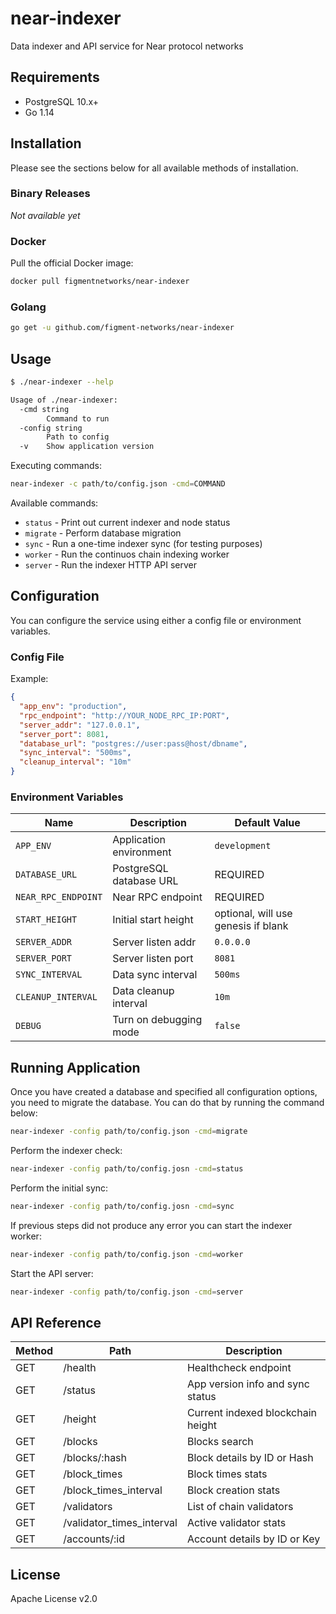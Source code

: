 # near-indexer

Data indexer and API service for Near protocol networks

## Requirements

- PostgreSQL 10.x+
- Go 1.14

## Installation

Please see the sections below for all available methods of installation.

### Binary Releases

*Not available yet*

### Docker

Pull the official Docker image:

```bash
docker pull figmentnetworks/near-indexer
```

### Golang

```bash
go get -u github.com/figment-networks/near-indexer
```

## Usage

```bash
$ ./near-indexer --help

Usage of ./near-indexer:
  -cmd string
    	Command to run
  -config string
    	Path to config
  -v	Show application version
```

Executing commands:

```bash
near-indexer -c path/to/config.json -cmd=COMMAND
```

Available commands:

- `status`  - Print out current indexer and node status
- `migrate` - Perform database migration
- `sync`    - Run a one-time indexer sync (for testing purposes)
- `worker`  - Run the continuos chain indexing worker
- `server`  - Run the indexer HTTP API server

## Configuration

You can configure the service using either a config file or environment variables.

### Config File

Example:

```json
{
  "app_env": "production",
  "rpc_endpoint": "http://YOUR_NODE_RPC_IP:PORT",
  "server_addr": "127.0.0.1",
  "server_port": 8081,
  "database_url": "postgres://user:pass@host/dbname",
  "sync_interval": "500ms",
  "cleanup_interval": "10m"
}
```

### Environment Variables

| Name                | Description             | Default Value
|---------------------|-------------------------|-----------------
| `APP_ENV`           | Application environment | `development`
| `DATABASE_URL`      | PostgreSQL database URL | REQUIRED
| `NEAR_RPC_ENDPOINT` | Near RPC endpoint       | REQUIRED
| `START_HEIGHT`      | Initial start height    | optional, will use genesis if blank
| `SERVER_ADDR`       | Server listen addr      | `0.0.0.0`
| `SERVER_PORT`       | Server listen port      | `8081`
| `SYNC_INTERVAL`     | Data sync interval      | `500ms`
| `CLEANUP_INTERVAL`  | Data cleanup interval   | `10m`
| `DEBUG`             | Turn on debugging mode  | `false`

## Running Application

Once you have created a database and specified all configuration options, you
need to migrate the database. You can do that by running the command below:

```bash
near-indexer -config path/to/config.json -cmd=migrate
```

Perform the indexer check:

```bash
near-indexer -config path/to/config.josn -cmd=status
```

Perform the initial sync:

```bash
near-indexer -config path/to/config.josn -cmd=sync
```

If previous steps did not produce any error you can start the indexer worker:

```bash
near-indexer -config path/to/config.json -cmd=worker
```

Start the API server:

```bash
near-indexer -config path/to/config.json -cmd=server
```

## API Reference

| Method | Path                            | Description
|--------|---------------------------------|------------------------------------
| GET    | /health                         | Healthcheck endpoint
| GET    | /status                         | App version info and sync status
| GET    | /height                         | Current indexed blockchain height
| GET    | /blocks                         | Blocks search
| GET    | /blocks/:hash                   | Block details by ID or Hash
| GET    | /block_times                    | Block times stats
| GET    | /block_times_interval           | Block creation stats
| GET    | /validators                     | List of chain validators
| GET    | /validator_times_interval       | Active validator stats
| GET    | /accounts/:id                   | Account details by ID or Key

## License

Apache License v2.0
